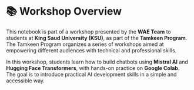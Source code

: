# 📚 Workshop Overview

This notebook is part of a workshop presented by the **WAE Team** to students at **King Saud University (KSU)**, as part of the **Tamkeen Program**.  
The Tamkeen Program organizes a series of workshops aimed at empowering different audiences with technical and professional skills.

In this workshop, students learn how to build chatbots using **Mistral AI** and **Hugging Face Transformers**, with hands-on practice on **Google Colab**.  
The goal is to introduce practical AI development skills in a simple and accessible way.

